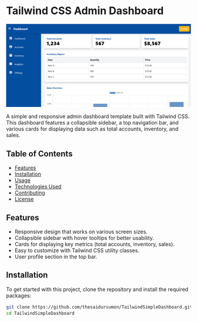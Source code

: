 # Tailwind CSS Admin Dashboard

![Dashboard Screenshot](images/screenshot.PNG) <!-- Replace with your screenshot path -->

A simple and responsive admin dashboard template built with Tailwind CSS. This dashboard features a collapsible sidebar, a top navigation bar, and various cards for displaying data such as total accounts, inventory, and sales. 

## Table of Contents

- [Features](#features)
- [Installation](#installation)
- [Usage](#usage)
- [Technologies Used](#technologies-used)
- [Contributing](#contributing)
- [License](#license)

## Features

- Responsive design that works on various screen sizes.
- Collapsible sidebar with hover tooltips for better usability.
- Cards for displaying key metrics (total accounts, inventory, sales).
- Easy to customize with Tailwind CSS utility classes.
- User profile section in the top bar.

## Installation

To get started with this project, clone the repository and install the required packages:

```bash
git clone https://github.com/thesaidursumon/TailwindSimpleDashboard.git
cd TailwindSimpleDashboard

